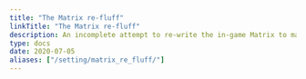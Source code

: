 ```yaml
---
title: "The Matrix re-fluff"
linkTitle: "The Matrix re-fluff"
description: An incomplete attempt to re-write the in-game Matrix to make more sense
type: docs
date: 2020-07-05
aliases: ["/setting/matrix_re_fluff/"]
---
```


